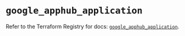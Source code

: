 # `google_apphub_application`

Refer to the Terraform Registry for docs: [`google_apphub_application`](https://registry.terraform.io/providers/hashicorp/google/6.17.0/docs/resources/apphub_application).
